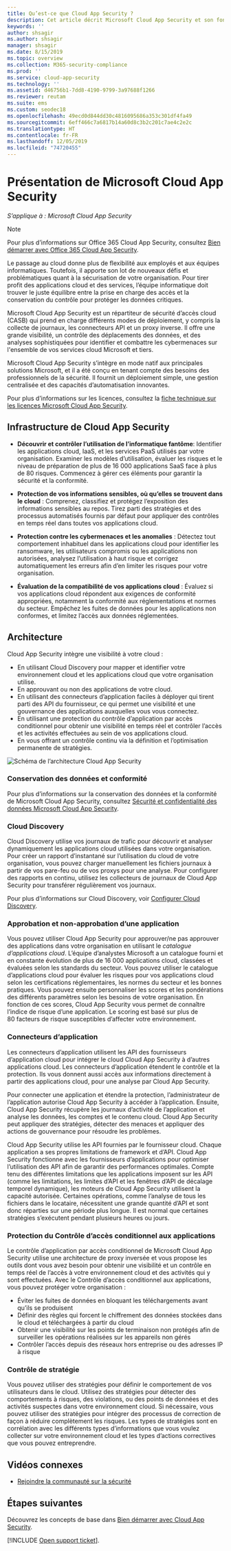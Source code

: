 ```yaml
---
title: Qu’est-ce que Cloud App Security ?
description: Cet article décrit Microsoft Cloud App Security et son fonctionnement.
keywords: ''
author: shsagir
ms.author: shsagir
manager: shsagir
ms.date: 8/15/2019
ms.topic: overview
ms.collection: M365-security-compliance
ms.prod: ''
ms.service: cloud-app-security
ms.technology: ''
ms.assetid: d46756b1-7dd8-4190-9799-3a97688f1266
ms.reviewer: reutam
ms.suite: ems
ms.custom: seodec18
ms.openlocfilehash: 49ecd0d844dd30c4816095686a353c301df4fa49
ms.sourcegitcommit: 6eff466c7a6817b14a60d8c3b2c201c7ae4c2e2c
ms.translationtype: HT
ms.contentlocale: fr-FR
ms.lasthandoff: 12/05/2019
ms.locfileid: "74720455"
---
```

# <a name="microsoft-cloud-app-security-overview"></a>Présentation de Microsoft Cloud App Security

*S’applique à : Microsoft Cloud App Security*

> [!NOTE]
> Pour plus d’informations sur Office 365 Cloud App Security, consultez [Bien démarrer avec Office 365 Cloud App Security](https://support.office.com/article/Get-started-with-Advanced-Management-Security-d9ee4d67-f2b3-42b4-9c9e-c4529904990a).

Le passage au cloud donne plus de flexibilité aux employés et aux équipes informatiques. Toutefois, il apporte son lot de nouveaux défis et problématiques quant à la sécurisation de votre organisation. Pour tirer profit des applications cloud et des services, l’équipe informatique doit trouver le juste équilibre entre la prise en charge des accès et la conservation du contrôle pour protéger les données critiques.

Microsoft Cloud App Security est un répartiteur de sécurité d’accès cloud (CASB) qui prend en charge différents modes de déploiement, y compris la collecte de journaux, les connecteurs API et un proxy inverse. Il offre une grande visibilité, un contrôle des déplacements des données, et des analyses sophistiquées pour identifier et combattre les cybermenaces sur l'ensemble de vos services cloud Microsoft et tiers.

Microsoft Cloud App Security s’intègre en mode natif aux principales solutions Microsoft, et il a été conçu en tenant compte des besoins des professionnels de la sécurité. Il fournit un déploiement simple, une gestion centralisée et des capacités d’automatisation innovantes.

Pour plus d’informations sur les licences, consultez la [fiche technique sur les licences Microsoft Cloud App Security](https://aka.ms/mcaslicensing).

## <a name="the-cloud-app-security-framework"></a>Infrastructure de Cloud App Security

- **Découvrir et contrôler l’utilisation de l’informatique fantôme**: Identifier les applications cloud, IaaS, et les services PaaS utilisés par votre organisation. Examiner les modèles d’utilisation, évaluer les risques et le niveau de préparation de plus de 16 000 applications SaaS face à plus de 80 risques. Commencez à gérer ces éléments pour garantir la sécurité et la conformité.

- **Protection de vos informations sensibles, où qu’elles se trouvent dans le cloud** : Comprenez, classifiez et protégez l’exposition des informations sensibles au repos. Tirez parti des stratégies et des processus automatisés fournis par défaut pour appliquer des contrôles en temps réel dans toutes vos applications cloud.

- **Protection contre les cybermenaces et les anomalies** : Détectez tout comportement inhabituel dans les applications cloud pour identifier les ransomware, les utilisateurs compromis ou les applications non autorisées, analysez l’utilisation à haut risque et corrigez automatiquement les erreurs afin d’en limiter les risques pour votre organisation.

- **Évaluation de la compatibilité de vos applications cloud** : Évaluez si vos applications cloud répondent aux exigences de conformité appropriées, notamment la conformité aux réglementations et normes du secteur. Empêchez les fuites de données pour les applications non conformes, et limitez l’accès aux données réglementées.

## <a name="architecture"></a>Architecture

Cloud App Security intègre une visibilité à votre cloud :

- En utilisant Cloud Discovery pour mapper et identifier votre environnement cloud et les applications cloud que votre organisation utilise.
- En approuvant ou non des applications de votre cloud.
- En utilisant des connecteurs d’application faciles à déployer qui tirent parti des API du fournisseur, ce qui permet une visibilité et une gouvernance des applications auxquelles vous vous connectez.
- En utilisant une protection du contrôle d’application par accès conditionnel pour obtenir une visibilité en temps réel et contrôler l’accès et les activités effectuées au sein de vos applications cloud.
- En vous offrant un contrôle continu via la définition et l’optimisation permanente de stratégies.

![Schéma de l’architecture Cloud App Security](media/proxy-architecture.png)

### <a name="data-retention--compliance"></a>Conservation des données et conformité

Pour plus d’informations sur la conservation des données et la conformité de Microsoft Cloud App Security, consultez [Sécurité et confidentialité des données Microsoft Cloud App Security](cas-compliance-trust.md).

### <a name="cloud-discovery"></a>Cloud Discovery

Cloud Discovery utilise vos journaux de trafic pour découvrir et analyser dynamiquement les applications cloud utilisées dans votre organisation. Pour créer un rapport d’instantané sur l’utilisation du cloud de votre organisation, vous pouvez charger manuellement les fichiers journaux à partir de vos pare-feu ou de vos proxys pour une analyse. Pour configurer des rapports en continu, utilisez les collecteurs de journaux de Cloud App Security pour transférer régulièrement vos journaux.

Pour plus d’informations sur Cloud Discovery, voir [Configurer Cloud Discovery](set-up-cloud-discovery.md).

### <a name="sanctioning-and-unsanctioning-an-app"></a>Approbation et non-approbation d’une application

Vous pouvez utiliser Cloud App Security pour approuver/ne pas approuver des applications dans votre organisation en utilisant le *catalogue d’applications cloud*. L’équipe d’analystes Microsoft a un catalogue fourni et en constante évolution de plus de 16 000 applications cloud, classées et évaluées selon les standards du secteur. Vous pouvez utiliser le catalogue d’applications cloud pour évaluer les risques pour vos applications cloud selon les certifications réglementaires, les normes du secteur et les bonnes pratiques. Vous pouvez ensuite personnaliser les scores et les pondérations des différents paramètres selon les besoins de votre organisation. En fonction de ces scores, Cloud App Security vous permet de connaître l’indice de risque d’une application. Le scoring est basé sur plus de 80 facteurs de risque susceptibles d’affecter votre environnement.

### <a name="app-connectors"></a>Connecteurs d’application

Les connecteurs d’application utilisent les API des fournisseurs d’application cloud pour intégrer le cloud Cloud App Security à d’autres applications cloud. Les connecteurs d’application étendent le contrôle et la protection. Ils vous donnent aussi accès aux informations directement à partir des applications cloud, pour une analyse par Cloud App Security.

Pour connecter une application et étendre la protection, l’administrateur de l’application autorise Cloud App Security à accéder à l’application. Ensuite, Cloud App Security récupère les journaux d’activité de l’application et analyse les données, les comptes et le contenu cloud. Cloud App Security peut appliquer des stratégies, détecter des menaces et appliquer des actions de gouvernance pour résoudre les problèmes.

Cloud App Security utilise les API fournies par le fournisseur cloud. Chaque application a ses propres limitations de framework et d’API. Cloud App Security fonctionne avec les fournisseurs d’applications pour optimiser l’utilisation des API afin de garantir des performances optimales. Compte tenu des différentes limitations que les applications imposent sur les API (comme les limitations, les limites d’API et les fenêtres d’API de décalage temporel dynamique), les moteurs de Cloud App Security utilisent la capacité autorisée. Certaines opérations, comme l’analyse de tous les fichiers dans le locataire, nécessitent une grande quantité d’API et sont donc réparties sur une période plus longue. Il est normal que certaines stratégies s’exécutent pendant plusieurs heures ou jours.

### <a name="conditional-access-app-control-protection"></a>Protection du Contrôle d’accès conditionnel aux applications

Le contrôle d’application par accès conditionnel de Microsoft Cloud App Security utilise une architecture de proxy inversée et vous propose les outils dont vous avez besoin pour obtenir une visibilité et un contrôle en temps réel de l’accès à votre environnement cloud et des activités qui y sont effectuées. Avec le Contrôle d’accès conditionnel aux applications, vous pouvez protéger votre organisation :

- Éviter les fuites de données en bloquant les téléchargements avant qu’ils se produisent
- Définir des règles qui forcent le chiffrement des données stockées dans le cloud et téléchargées à partir du cloud
- Obtenir une visibilité sur les points de terminaison non protégés afin de surveiller les opérations réalisées sur les appareils non gérés
- Contrôler l’accès depuis des réseaux hors entreprise ou des adresses IP à risque

### <a name="policy-control"></a>Contrôle de stratégie

Vous pouvez utiliser des stratégies pour définir le comportement de vos utilisateurs dans le cloud. Utilisez des stratégies pour détecter des comportements à risques, des violations, ou des points de données et des activités suspectes dans votre environnement cloud. Si nécessaire, vous pouvez utiliser des stratégies pour intégrer des processus de correction de façon à réduire complètement les risques. Les types de stratégies sont en corrélation avec les différents types d’informations que vous voulez collecter sur votre environnement cloud et les types d’actions correctives que vous pouvez entreprendre.

## <a name="related-videos"></a>Vidéos connexes

- [Rejoindre la communauté sur la sécurité](https://channel9.msdn.com/Shows/Microsoft-Security/Join-the-Security-Community)

## <a name="next-steps"></a>Étapes suivantes

Découvrez les concepts de base dans [Bien démarrer avec Cloud App Security](getting-started-with-cloud-app-security.md).

[!INCLUDE [Open support ticket](includes/support.md)].
